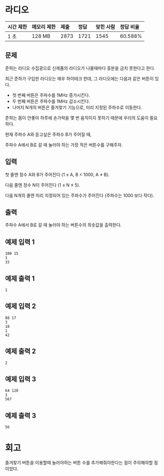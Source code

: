 # 라디오 

| 시간 제한 | 메모리 제한 | 제출 | 정답 | 맞힌 사람 | 정답 비율 |
| :-------- | :---------- | :--- | :--- | :-------- | :-------- |
| 1 초      | 128 MB      | 2873 | 1721 | 1545      | 60.588%   |

## 문제

준하는 라디오 수집광으로 신제품의 라디오가 나올때마다 흥분을 금치 못한다고 한다.

최근 준하가 구입한 라디오는 매우 하이테크 한데, 그 라디오에는 다음과 같은 버튼이 있다.

- 첫 번째 버튼은 주파수를 1MHz 증가시킨다.
- 두 번째 버튼은 주파수를 1MHz 감소시킨다.
- 나머지 N개의 버튼은 즐겨찾기 기능으로, 미리 지정된 주파수로 이동한다.

준하는 몸이 안좋아 하루에 손가락을 몇 번 움직이지 못하기 때문에 우리의 도움이 필요하다.

현재 주파수 A와 듣고싶은 주파수 B가 주어질 때, 

주파수 A에서 B로 갈 때 눌러야 하는 가장 적은 버튼수를 구해주자.

## 입력

첫 줄엔 정수 A와 B가 주어진다 (1 ≤ A, B < 1000, A ≠ B).

다음 줄엔 정수 N이 주어진다 (1 ≤ N ≤ 5).

다음 N개의 줄엔 미리 지정되어 있는 주파수가 주어진다 (주파수는 1000 보다 작다).

## 출력

주파수 A에서 B로 갈 때 눌러야 하는 버튼수의 최솟값을 출력한다.

## 예제 입력 1 

```
100 15
1
15
```

## 예제 출력 1 

```
1
```

## 예제 입력 2 

```
88 17
3
18
1
42
```

## 예제 출력 2 

```
2
```

## 예제 입력 3 

```
64 120
1
567
```

## 예제 출력 3 

```
56
```

# 회고

즐겨찾기 버튼을 이용할때 눌러야하는 버튼 수를 추가해줘야한다는 점이 주의해야할 점이었다.